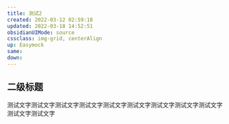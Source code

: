```yaml
---
title: 测试2
created: 2022-03-12 02:59:18
updated: 2022-03-18 14:52:51
obsidianUIMode: source
cssclass: img-grid, centerAlign
up: Easymock
same:
down:
---
```


## 二级标题

测试文字测试文字测试文字测试文字测试文字测试文字测试文字测试文字测试文字测试文字测试文字

